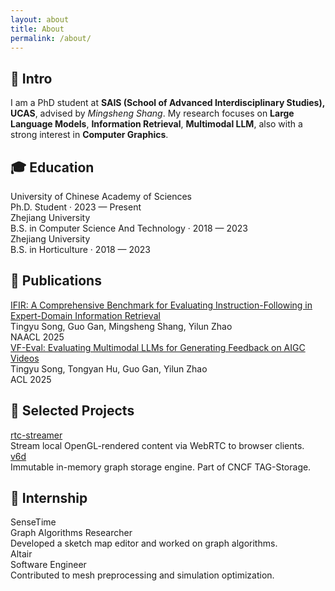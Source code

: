 ```yaml
---
layout: about
title: About
permalink: /about/
---
```


## 👋 Intro

I am a PhD student at **SAIS (School of Advanced Interdisciplinary Studies), UCAS**, advised by *Mingsheng Shang*.  My research focuses on **Large Language Models**, **Information Retrieval**, **Multimodal LLM**, also with a strong interest in **Computer Graphics**. 


## 🎓 Education

<div class="edu-entry">
  <div class="title">University of Chinese Academy of Sciences</div>
  <div class="meta">Ph.D. Student · 2023 — Present</div>
</div>

<div class="edu-entry">
  <div class="title">Zhejiang University</div>
  <div class="meta">B.S. in Computer Science And Technology · 2018 — 2023</div>
</div>

<div class="edu-entry">
  <div class="title">Zhejiang University</div>
  <div class="meta">B.S. in Horticulture · 2018 — 2023</div>
</div>

## 📄 Publications

<div class="pub-entry">
  <div class="title">
    <a href="https://arxiv.org/abs/2503.04644">IFIR: A Comprehensive Benchmark for Evaluating Instruction-Following in Expert-Domain Information Retrieval</a>
  </div>
  <div class="authors">
    Tingyu Song, Guo Gan, Mingsheng Shang, Yilun Zhao
  </div>
  <div class="venue">NAACL 2025</div>
  <!-- <div class="tags">
    <span class="tag pdf">pdf</span>
    <span class="tag stars">⭐ 9</span>
  </div> -->
</div>

<div class="pub-entry">
  <div class="title">
    <a href="https://arxiv.org/abs/2505.23693">VF-Eval: Evaluating Multimodal LLMs for Generating Feedback on AIGC Videos</a>
  </div>
  <div class="authors">
    Tingyu Song, Tongyan Hu, Guo Gan, Yilun Zhao
  </div>
  <div class="venue">ACL 2025</div>
  <!-- <div class="tags">
    <span class="tag pdf">pdf</span>
    <span class="tag stars">⭐ 9</span>
  </div> -->
</div>

## 📁 Selected Projects

<div class="proj-entry">
  <div class="title">
    <a href="https://github.com/SighingSnow/rtc-streamer">rtc-streamer</a>
  </div>
  <div class="desc">Stream local OpenGL-rendered content via WebRTC to browser clients.</div>
</div>

<div class="proj-entry">
  <div class="title">
    <a href="https://github.com/SighingSnow/v6d">v6d</a>
  </div>
  <div class="desc">Immutable in-memory graph storage engine. Part of CNCF TAG-Storage.</div>
</div>

## 💼 Internship

<div class="intern-entry">
  <div class="title">SenseTime</div>
  <div class="meta">Graph Algorithms Researcher</div>
  <div class="desc">Developed a sketch map editor and worked on graph algorithms.</div>
</div>

<div class="intern-entry">
  <div class="title">Altair</div>
  <div class="meta">Software Engineer</div>
  <div class="desc">Contributed to mesh preprocessing and simulation optimization.</div>
</div>



